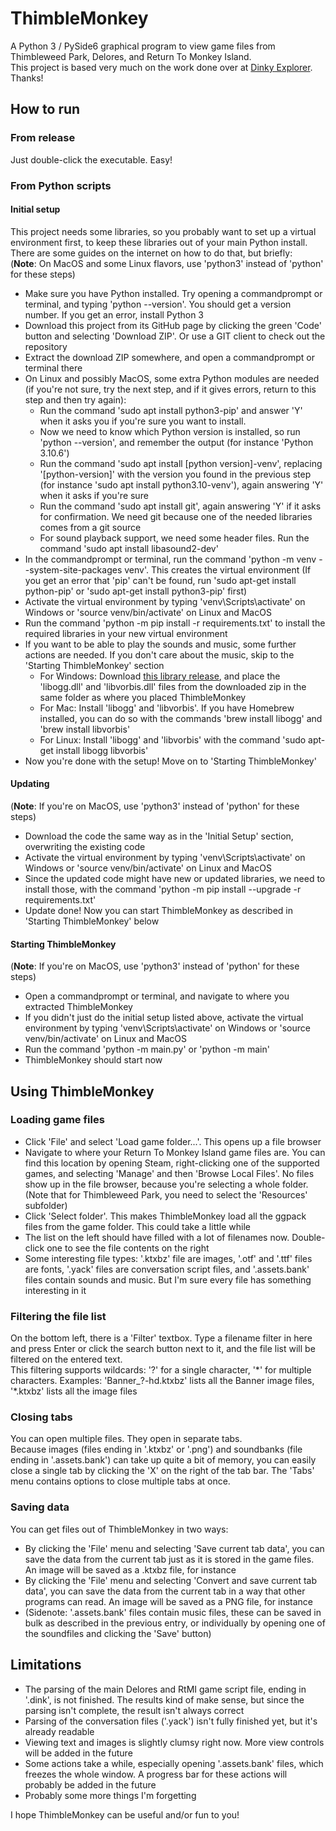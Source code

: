 # ThimbleMonkey
A Python 3 / PySide6 graphical program to view game files from Thimbleweed Park, Delores, and Return To Monkey Island.  
This project is based very much on the work done over at [Dinky Explorer](https://github.com/bgbennyboy/Dinky-Explorer). Thanks!

## How to run
### From release
Just double-click the executable. Easy!

### From Python scripts
#### Initial setup
This project needs some libraries, so you probably want to set up a virtual environment first, to keep these libraries out of your main Python install.
There are some guides on the internet on how to do that, but briefly:  
(**Note**: On MacOS and some Linux flavors, use 'python3' instead of 'python' for these steps)
- Make sure you have Python installed. Try opening a commandprompt or terminal, and typing 'python --version'. You should get a version number. If you get an error, install Python 3
- Download this project from its GitHub page by clicking the green 'Code' button and selecting 'Download ZIP'. Or use a GIT client to check out the repository
- Extract the download ZIP somewhere, and open a commandprompt or terminal there
- On Linux and possibly MacOS, some extra Python modules are needed (if you're not sure, try the next step, and if it gives errors, return to this step and then try again):
  - Run the command 'sudo apt install python3-pip' and answer 'Y' when it asks you if you're sure you want to install.
  - Now we need to know which Python version is installed, so run 'python --version', and remember the output (for instance 'Python 3.10.6')
  - Run the command 'sudo apt install [python version]-venv', replacing '[python-version]' with the version you found in the previous step (for instance 'sudo apt install python3.10-venv'), again answering 'Y' when it asks if you're sure
  - Run the command 'sudo apt install git', again answering 'Y' if it asks for confirmation. We need git because one of the needed libraries comes from a git source
  - For sound playback support, we need some header files. Run the command 'sudo apt install libasound2-dev'
- In the commandprompt or terminal, run the command 'python -m venv --system-site-packages venv'. This creates the virtual environment (If you get an error that 'pip' can't be found, run 'sudo apt-get install python-pip' or 'sudo apt-get install python3-pip' first)
- Activate the virtual environment by typing 'venv\Scripts\activate' on Windows or 'source venv/bin/activate' on Linux and MacOS
- Run the command 'python -m pip install -r requirements.txt' to install the required libraries in your new virtual environment
- If you want to be able to play the sounds and music, some further actions are needed. If you don't care about the music, skip to the 'Starting ThimbleMonkey' section
  - For Windows: Download [this library release](https://github.com/HearthSim/python-fsb5/releases/tag/b7bf605), and place the 'libogg.dll' and 'libvorbis.dll' files from the downloaded zip in the same folder as where you placed ThimbleMonkey
  - For Mac: Install 'libogg' and 'libvorbis'. If you have Homebrew installed, you can do so with the commands 'brew install libogg' and 'brew install libvorbis'
  - For Linux: Install 'libogg' and 'libvorbis' with the command 'sudo apt-get install libogg libvorbis'
- Now you're done with the setup! Move on to 'Starting ThimbleMonkey'
#### Updating
(**Note**: If you're on MacOS, use 'python3' instead of 'python' for these steps)
- Download the code the same way as in the 'Initial Setup' section, overwriting the existing code
- Activate the virtual environment by typing 'venv\Scripts\activate' on Windows or 'source venv/bin/activate' on Linux and MacOS
- Since the updated code might have new or updated libraries, we need to install those, with the command 'python -m pip install --upgrade -r requirements.txt'
- Update done! Now you can start ThimbleMonkey as described in 'Starting ThimbleMonkey' below
#### Starting ThimbleMonkey
(**Note**: If you're on MacOS, use 'python3' instead of 'python' for these steps)
- Open a commandprompt or terminal, and navigate to where you extracted ThimbleMonkey
- If you didn't just do the initial setup listed above, activate the virtual environment by typing 'venv\Scripts\activate' on Windows or 'source venv/bin/activate' on Linux and MacOS
- Run the command 'python -m main.py' or 'python -m main'
- ThimbleMonkey should start now

## Using ThimbleMonkey
### Loading game files
- Click 'File' and select 'Load game folder...'. This opens up a file browser
- Navigate to where your Return To Monkey Island game files are. You can find this location by opening Steam, right-clicking one of the supported games, and selecting 'Manage' and then 'Browse Local Files'. No files show up in the file browser, because you're selecting a whole folder. (Note that for Thimbleweed Park, you need to select the 'Resources' subfolder)
- Click 'Select folder'. This makes ThimbleMonkey load all the ggpack files from the game folder. This could take a little while
- The list on the left should have filled with a lot of filenames now. Double-click one to see the file contents on the right
- Some interesting file types: '.ktxbz' file are images, '.otf' and '.ttf' files are fonts, '.yack' files are conversation script files, and '.assets.bank' files contain sounds and music. But I'm sure every file has something interesting in it

### Filtering the file list
On the bottom left, there is a 'Filter' textbox. Type a filename filter in here and press Enter or click the search button next to it, and the file list will be filtered on the entered text.  
This filtering supports wildcards: '?' for a single character, '\*' for multiple characters. Examples: 'Banner_?-hd.ktxbz' lists all the Banner image files, '\*.ktxbz' lists all the image files

### Closing tabs
You can open multiple files. They open in separate tabs.  
Because images (files ending in '.ktxbz' or '.png') and soundbanks (file ending in '.assets.bank') can take up quite a bit of memory, you can easily close a single tab by clicking the 'X' on the right of the tab bar. The 'Tabs' menu contains options to close multiple tabs at once.

### Saving data
You can get files out of ThimbleMonkey in two ways:
- By clicking the 'File' menu and selecting 'Save current tab data', you can save the data from the current tab just as it is stored in the game files. An image will be saved as a .ktxbz file, for instance
- By clicking the 'File' menu and selecting 'Convert and save current tab data', you can save the data from the current tab in a way that other programs can read. An image will be saved as a PNG file, for instance
- (Sidenote: '.assets.bank' files contain music files, these can be saved in bulk as described in the previous entry, or individually by opening one of the soundfiles and clicking the 'Save' button)

## Limitations
- The parsing of the main Delores and RtMI game script file, ending in '.dink', is not finished. The results kind of make sense, but since the parsing isn't complete, the result isn't always correct
- Parsing of the conversation files ('.yack') isn't fully finished yet, but it's already readable
- Viewing text and images is slightly clumsy right now. More view controls will be added in the future
- Some actions take a while, especially opening '.assets.bank' files, which freezes the whole window. A progress bar for these actions will probably be added in the future
- Probably some more things I'm forgetting

I hope ThimbleMonkey can be useful and/or fun to you!
